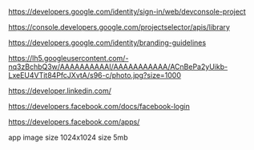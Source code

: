 <!-- SOCIAL AUTH GOOGLE  -->
https://developers.google.com/identity/sign-in/web/devconsole-project

<!--  developer console -->
https://console.developers.google.com/projectselector/apis/library

https://developers.google.com/identity/branding-guidelines

<!-- different image size -->
https://lh5.googleusercontent.com/-nq3zBchbQ3w/AAAAAAAAAAI/AAAAAAAAAAA/ACnBePa2yUikb-LxeEU4VTit84PfcJXvtA/s96-c/photo.jpg?size=1000

<!-- SOCIAL AUTH Linkedin  -->

https://developer.linkedin.com/



https://developers.facebook.com/docs/facebook-login

https://developers.facebook.com/apps/


app image size 1024x1024  size 5mb






